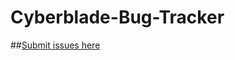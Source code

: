 # Cyberblade-Bug-Tracker

##[Submit issues here](https://github.com/cheslin23t/Cyberblade-Bug-Tracker/issues)
